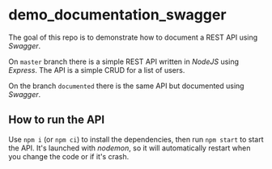 # demo_documentation_swagger

The goal of this repo is to demonstrate how to document a REST API using *Swagger*.

On `master` branch there is a simple REST API written in *NodeJS* using *Express*. The API is a simple CRUD for a list of users.

On the branch `documented` there is the same API but documented using *Swagger*.

## How to run the API

Use `npm i` (or `npm ci`) to install the dependencies, then run `npm start` to start the API.
It's launched with *nodemon*, so it will automatically restart when you change the code or if it's crash.
